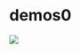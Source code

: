 # demos0

<img src="https://github.com/karlzipser/demos0/blob/master/clip_3_slow-320x180.gif">






